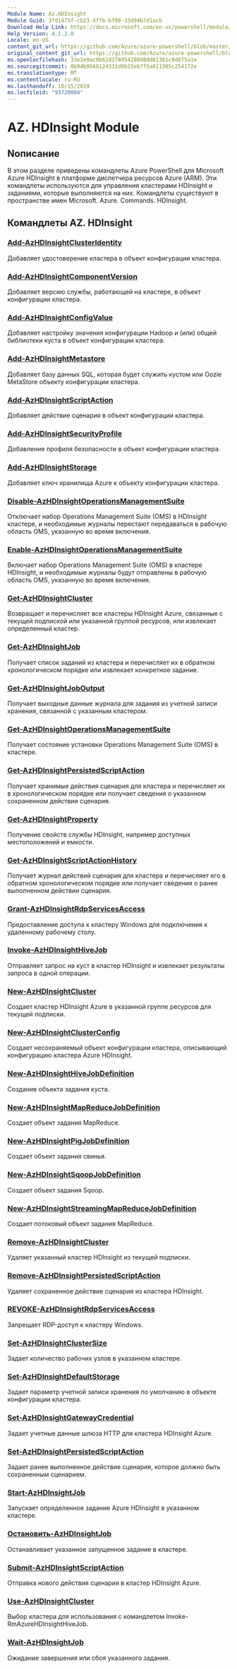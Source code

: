 ```yaml
---
Module Name: Az.HDInsight
Module Guid: 3fd1475f-cb23-4ffb-bf08-33d94b7d1acb
Download Help Link: https://docs.microsoft.com/en-us/powershell/module/az.hdinsight
Help Version: 4.1.2.0
Locale: en-US
content_git_url: https://github.com/Azure/azure-powershell/blob/master/src/HDInsight/HDInsight/help/Az.HDInsight.md
original_content_git_url: https://github.com/Azure/azure-powershell/blob/master/src/HDInsight/HDInsight/help/Az.HDInsight.md
ms.openlocfilehash: 33e1e9ac0b62d378954280d8dd81361c0d075a1e
ms.sourcegitcommit: 0b94b9566124331d0b15eb7f5a811305c254172e
ms.translationtype: MT
ms.contentlocale: ru-RU
ms.lasthandoff: 10/15/2019
ms.locfileid: "93720004"
---
```

# AZ. HDInsight Module
## Nописание
В этом разделе приведены командлеты Azure PowerShell для Microsoft Azure HDInsight в платформе диспетчера ресурсов Azure (ARM). Эти командлеты используются для управления кластерами HDInsight и заданиями, которые выполняются на них. Командлеты существуют в пространстве имен Microsoft. Azure. Commands. HDInsight.

## Командлеты AZ. HDInsight
### [Add-AzHDInsightClusterIdentity](Add-AzHDInsightClusterIdentity.md)
Добавляет удостоверение кластера в объект конфигурации кластера.

### [Add-AzHDInsightComponentVersion](Add-AzHDInsightComponentVersion.md)
Добавляет версию службы, работающей на кластере, в объект конфигурации кластера.

### [Add-AzHDInsightConfigValue](Add-AzHDInsightConfigValue.md)
Добавляет настройку значения конфигурации Hadoop и (или) общей библиотеки куста в объект конфигурации кластера.

### [Add-AzHDInsightMetastore](Add-AzHDInsightMetastore.md)
Добавляет базу данных SQL, которая будет служить кустом или Oozie MetaStore объекту конфигурации кластера.

### [Add-AzHDInsightScriptAction](Add-AzHDInsightScriptAction.md)
Добавляет действие сценария в объект конфигурации кластера.

### [Add-AzHDInsightSecurityProfile](Add-AzHDInsightSecurityProfile.md)
Добавление профиля безопасности в объект конфигурации кластера.

### [Add-AzHDInsightStorage](Add-AzHDInsightStorage.md)
Добавляет ключ хранилища Azure к объекту конфигурации кластера.

### [Disable-AzHDInsightOperationsManagementSuite](Disable-AzHDInsightOperationsManagementSuite.md)
Отключает набор Operations Management Suite (OMS) в HDInsight кластере, и необходимые журналы перестают передаваться в рабочую область OMS, указанную во время включения.

### [Enable-AzHDInsightOperationsManagementSuite](Enable-AzHDInsightOperationsManagementSuite.md)
Включает набор Operations Management Suite (OMS) в кластере HDInsight, и необходимые журналы будут отправлены в рабочую область OMS, указанную во время включения.

### [Get-AzHDInsightCluster](Get-AzHDInsightCluster.md)
Возвращает и перечисляет все кластеры HDInsight Azure, связанные с текущей подпиской или указанной группой ресурсов, или извлекает определенный кластер.

### [Get-AzHDInsightJob](Get-AzHDInsightJob.md)
Получает список заданий из кластера и перечисляет их в обратном хронологическом порядке или извлекает конкретное задание.

### [Get-AzHDInsightJobOutput](Get-AzHDInsightJobOutput.md)
Получает выходные данные журнала для задания из учетной записи хранения, связанной с указанным кластером.

### [Get-AzHDInsightOperationsManagementSuite](Get-AzHDInsightOperationsManagementSuite.md)
Получает состояние установки Operations Management Suite (OMS) в кластере.

### [Get-AzHDInsightPersistedScriptAction](Get-AzHDInsightPersistedScriptAction.md)
Получает хранимые действия сценария для кластера и перечисляет их в хронологическом порядке или получает сведения о указанном сохраненном действии сценария.

### [Get-AzHDInsightProperty](Get-AzHDInsightProperty.md)
Получение свойств службы HDInsight, например доступных местоположений и емкости.

### [Get-AzHDInsightScriptActionHistory](Get-AzHDInsightScriptActionHistory.md)
Получает журнал действий сценария для кластера и перечисляет его в обратном хронологическом порядке или получает сведения о ранее выполненном действии сценария.

### [Grant-AzHDInsightRdpServicesAccess](Grant-AzHDInsightRdpServicesAccess.md)
Предоставление доступа к кластеру Windows для подключения к удаленному рабочему столу.

### [Invoke-AzHDInsightHiveJob](Invoke-AzHDInsightHiveJob.md)
Отправляет запрос на куст в кластер HDInsight и извлекает результаты запроса в одной операции.

### [New-AzHDInsightCluster](New-AzHDInsightCluster.md)
Создает кластер HDInsight Azure в указанной группе ресурсов для текущей подписки.

### [New-AzHDInsightClusterConfig](New-AzHDInsightClusterConfig.md)
Создает несохраняемый объект конфигурации кластера, описывающий конфигурацию кластера Azure HDInsight.

### [New-AzHDInsightHiveJobDefinition](New-AzHDInsightHiveJobDefinition.md)
Создание объекта задания куста.

### [New-AzHDInsightMapReduceJobDefinition](New-AzHDInsightMapReduceJobDefinition.md)
Создает объект задания MapReduce.

### [New-AzHDInsightPigJobDefinition](New-AzHDInsightPigJobDefinition.md)
Создает объект задания свинья.

### [New-AzHDInsightSqoopJobDefinition](New-AzHDInsightSqoopJobDefinition.md)
Создает объект задания Sqoop.

### [New-AzHDInsightStreamingMapReduceJobDefinition](New-AzHDInsightStreamingMapReduceJobDefinition.md)
Создает потоковый объект задания MapReduce.

### [Remove-AzHDInsightCluster](Remove-AzHDInsightCluster.md)
Удаляет указанный кластер HDInsight из текущей подписки.

### [Remove-AzHDInsightPersistedScriptAction](Remove-AzHDInsightPersistedScriptAction.md)
Удаляет сохраненное действие сценария из кластера HDInsight.

### [REVOKE-AzHDInsightRdpServicesAccess](Revoke-AzHDInsightRdpServicesAccess.md)
Запрещает RDP-доступ к кластеру Windows.

### [Set-AzHDInsightClusterSize](Set-AzHDInsightClusterSize.md)
Задает количество рабочих узлов в указанном кластере.

### [Set-AzHDInsightDefaultStorage](Set-AzHDInsightDefaultStorage.md)
Задает параметр учетной записи хранения по умолчанию в объекте конфигурации кластера.

### [Set-AzHDInsightGatewayCredential](Set-AzHDInsightGatewayCredential.md)
Задает учетные данные шлюза HTTP для кластера HDInsight Azure.

### [Set-AzHDInsightPersistedScriptAction](Set-AzHDInsightPersistedScriptAction.md)
Задает ранее выполненное действие сценария, которое должно быть сохраненным сценарием.

### [Start-AzHDInsightJob](Start-AzHDInsightJob.md)
Запускает определенное задание Azure HDInsight в указанном кластере.

### [Остановить-AzHDInsightJob](Stop-AzHDInsightJob.md)
Останавливает указанное запущенное задание в кластере.

### [Submit-AzHDInsightScriptAction](Submit-AzHDInsightScriptAction.md)
Отправка нового действия сценария в кластер HDInsight Azure.

### [Use-AzHDInsightCluster](Use-AzHDInsightCluster.md)
Выбор кластера для использования с командлетом Invoke-RmAzureHDInsightHiveJob.

### [Wait-AzHDInsightJob](Wait-AzHDInsightJob.md)
Ожидание завершения или сбоя указанного задания.

